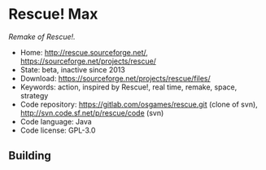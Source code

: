 # Rescue! Max

_Remake of Rescue!._

- Home: http://rescue.sourceforge.net/, https://sourceforge.net/projects/rescue/
- State: beta, inactive since 2013
- Download: https://sourceforge.net/projects/rescue/files/
- Keywords: action, inspired by Rescue!, real time, remake, space, strategy
- Code repository: https://gitlab.com/osgames/rescue.git (clone of svn), http://svn.code.sf.net/p/rescue/code (svn)
- Code language: Java
- Code license: GPL-3.0

## Building
